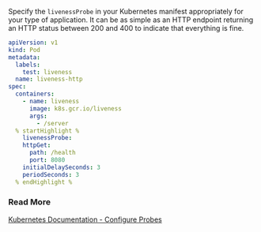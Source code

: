 Specify the `livenessProbe` in your Kubernetes manifest appropriately for your type of application.
It can be as simple as an HTTP endpoint returning an HTTP status between 200 and 400 to indicate that everything is fine.

```yaml
apiVersion: v1
kind: Pod
metadata:
  labels:
    test: liveness
  name: liveness-http
spec:
  containers:
    - name: liveness
      image: k8s.gcr.io/liveness
      args:
        - /server
  % startHighlight %
    livenessProbe:
    httpGet:
      path: /health
      port: 8080
    initialDelaySeconds: 3
    periodSeconds: 3
  % endHighlight %
```

### Read More
[Kubernetes Documentation - Configure Probes](https://kubernetes.io/docs/tasks/configure-pod-container/configure-liveness-readiness-startup-probes/)
